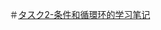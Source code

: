＃[タスク2-条件和循環环的学习笔记](https://github.com/Hongguo-HUB/pythonLife2020/blob/master/Python%E7%AC%94%E8%AE%B0/TASK2--%E6%9D%A1%E4%BB%B6%E5%BE%AA%E7%8E%AF%E5%AD%A6%E4%B9%A0%E7%AC%94%E8%AE%B0.md)
